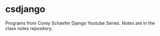 # csdjango
Programs from Corey Schaefer Django Youtube Series. Notes are in the class notes repository.
